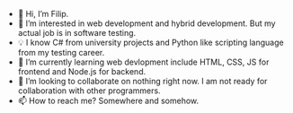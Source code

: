 - 👋 Hi, I’m Filip.
- 👀 I’m interested in web development and hybrid development. But my actual job is in software testing.
- 💡 I know C# from university projects and Python like scripting language from my testing career.
- 🌱 I’m currently learning web devlopment include HTML, CSS, JS for frontend and Node.js for backend.
- 💞️ I’m looking to collaborate on nothing right now. I am not ready for collaboration with other programmers.
- 📫 How to reach me? Somewhere and somehow.

<!---
xkopac/xkopac is a ✨ special ✨ repository because its `README.md` (this file) appears on your GitHub profile.
You can click the Preview link to take a look at your changes.
--->
